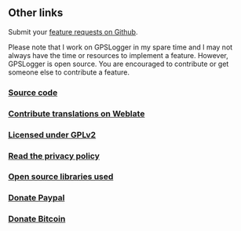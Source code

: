 ## Other links
Submit your [feature requests on Github](https://github.com/mendhak/gpslogger/issues).

Please note that I work on GPSLogger in my spare time and I may not always have the time or resources to implement a feature. However, GPSLogger is open source. You are encouraged to contribute or get someone else to contribute a feature.


### [Source code](https://github.com/mendhak/gpslogger/)

### [Contribute translations on Weblate](https://hosted.weblate.org/engage/gpslogger/)

### [Licensed under GPLv2](license.html)

### [Read the privacy policy](privacypolicy.html)

### [Open source libraries used](opensource.html)

### [Donate Paypal](https://paypal.me/mendhak/)

### [Donate Bitcoin](https://blockchain.info/payment_request?address=14bKk4sR1AD7avuJfBx2izy2FwyqMXEvcY)